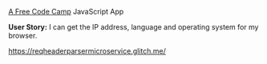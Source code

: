 
<a target="_blank" href="https://www.freecodecamp.org/challenges/request-header-parser-microservice">A Free Code Camp</a> JavaScript App

<strong>User Story:</strong> I can get the IP address, language and operating system for my browser.

https://reqheaderparsermicroservice.glitch.me/
